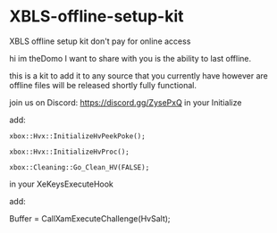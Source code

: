 # XBLS-offline-setup-kit
XBLS offline setup kit don't pay for online access 


hi im theDomo I want to share with you is the ability to last offline.

this is a kit to add it to any source that you currently have however are offline files will be released shortly fully functional.


join us on Discord: https://discord.gg/ZysePxQ
in your Initialize
 
add:

    xbox::Hvx::InitializeHvPeekPoke();
    
    xbox::Hvx::InitializeHvProc();
    
    xbox::Cleaning::Go_Clean_HV(FALSE);
    
    
 
in your XeKeysExecuteHook
 
add:
 
Buffer = CallXamExecuteChallenge(HvSalt);

